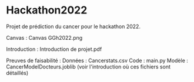 # Hackathon2022
Projet de prédiction du cancer pour le hackathon 2022.

Canvas : Canvas GGh2022.png

Introduction : Introduction de projet.pdf

Preuves de faisabilité :
Données : Cancerstats.csv
Code : main.py
Modèle : CancerModelDocteurs.joblib
(voir l'introduction où ces fichiers sont détaillés)
